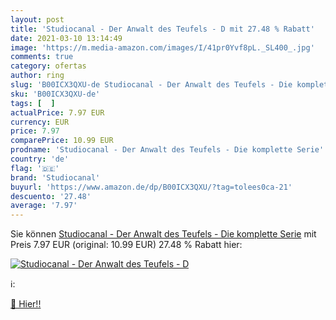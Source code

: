 ```yaml
---
layout: post
title: 'Studiocanal - Der Anwalt des Teufels - D mit 27.48 % Rabatt'
date: 2021-03-10 13:14:49
image: 'https://m.media-amazon.com/images/I/41pr0Yvf8pL._SL400_.jpg'
comments: true
category: ofertas
author: ring
slug: 'B00ICX3QXU-de Studiocanal - Der Anwalt des Teufels - Die komplette Serie'
sku: 'B00ICX3QXU-de'
tags: [  ]
actualPrice: 7.97 EUR
currency: EUR
price: 7.97
comparePrice: 10.99 EUR
prodname: 'Studiocanal - Der Anwalt des Teufels - Die komplette Serie'
country: 'de'
flag: '🇩🇪'
brand: 'Studiocanal'
buyurl: 'https://www.amazon.de/dp/B00ICX3QXU/?tag=tolees0ca-21'
descuento: '27.48'
average: '7.97'
---
```


Sie können [Studiocanal - Der Anwalt des Teufels - Die komplette Serie](https://www.amazon.de/dp/B00ICX3QXU/?tag=tolees0ca-21) mit Preis 7.97 EUR (original: 10.99 EUR) 27.48 % Rabatt hier:

[![Studiocanal - Der Anwalt des Teufels - D](https://m.media-amazon.com/images/I/41pr0Yvf8pL._SL400_.jpg)](https://www.amazon.de/dp/B00ICX3QXU/?tag=tolees0ca-21)

ℹ️:


[🛒 Hier!!](https://www.amazon.de/dp/B00ICX3QXU/?tag=tolees0ca-21)
